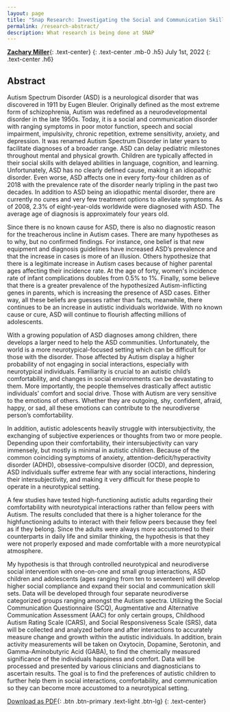 ```yaml
---
layout: page
title: "Snap Research: Investigating the Social and Communication Skillsets within Autistic Individuals and the Improvements through Controlled Neurotypical and Neurodiverse Social Intervention"
permalink: /research-abstract/
description: What research is being done at SNAP
---
```


[**Zachary Miller**](mailto:zachamiller@pitt.edu){: .text-center}
{: .text-center .mb-0 .h5}
July 1st, 2022
{: .text-center .h6}

## Abstract
Autism Spectrum Disorder (ASD) is a neurological disorder that was discovered in 1911 by Eugen Bleuler. Originally defined as the most extreme form of schizophrenia, Autism was redefined as a neurodevelopmental disorder in the late 1950s. Today, it is a social and communication disorder with ranging symptoms in poor motor function, speech and social impairment, impulsivity, chronic repetition, extreme sensitivity, anxiety, and depression. It was renamed Autism Spectrum Disorder in later years to facilitate diagnoses of a broader range. ASD can delay pediatric milestones throughout mental and physical growth. Children are typically affected in their social skills with delayed abilities in language, cognition, and learning. Unfortunately, ASD has no clearly defined cause, making it an idiopathic disorder. Even worse, ASD affects one in every forty-four children as of 2018 with the prevalence rate of the disorder nearly tripling in the past two decades. In addition to ASD being an idiopathic mental disorder, there are currently no cures and very few treatment options to alleviate symptoms. As of 2008, 2.3% of eight-year-olds worldwide were diagnosed with ASD. The average age of diagnosis is approximately four years old.

Since there is no known cause for ASD, there is also no diagnostic reason for the treacherous incline in Autism cases. There are many hypotheses as to why, but no confirmed findings. For instance, one belief is that new equipment and diagnosis guidelines have increased ASD’s prevalence and that the increase in cases is more of an illusion. Others hypothesize that there is a legitimate increase in Autism cases because of higher parental ages affecting their incidence rate. At the age of forty, women's incidence rate of infant complications doubles from 0.5% to 1%. Finally, some believe that there is a greater prevalence of the hypothesized Autism-inflicting genes in parents, which is increasing the presence of ASD cases. Either way, all these beliefs are guesses rather than facts, meanwhile, there continues to be an increase in autistic individuals worldwide. With no known cause or cure, ASD will continue to flourish affecting millions of adolescents.


With a growing population of ASD diagnoses among children, there develops a larger need to help the ASD communities. Unfortunately, the world is a more neurotypical-focused setting which can be difficult for those with the disorder. Those affected by Autism display a higher probability of not engaging in social interactions, especially with neurotypical individuals. Familiarity is crucial to an autistic child’s comfortability, and changes in social environments can be devastating to them. More importantly, the people themselves drastically affect autistic individuals' comfort and social drive. Those with Autism are very sensitive to the emotions of others. Whether they are outgoing, shy, confident, afraid, happy, or sad, all these emotions can contribute to the neurodiverse person’s comfortability.

In addition, autistic adolescents heavily struggle with intersubjectivity, the exchanging of subjective experiences or thoughts from two or more people. Depending upon their comfortability, their intersubjectivity can vary immensely, but mostly is minimal in autistic children. Because of the common coinciding symptoms of anxiety, attention-deficit/hyperactivity disorder (ADHD), obsessive-compulsive disorder (OCD), and depression, ASD individuals suffer extreme fear with any social interactions, hindering their intersubjectivity, and making it very difficult for these people to operate in a neurotypical setting. 

A few studies have tested high-functioning autistic adults regarding their comfortability with neurotypical interactions rather than fellow peers with Autism. The results concluded that there is a higher tolerance for the highfunctioning adults to interact with their fellow peers because they feel as if they belong. Since the adults were always
more accustomed to their counterparts in daily life and similar thinking, the hypothesis is that they were not properly exposed and made comfortable with a more neurotypical atmosphere.

My hypothesis is that through controlled neurotypical and neurodiverse social intervention with one-on-one and small group interactions, ASD children and adolescents (ages ranging from ten to seventeen) will develop higher social compliance and expand their social and communication skill sets. Data will be developed through four separate neurodiverse categorized groups ranging amongst the Autism spectra. Utilizing the Social Communication Questionnaire (SCQ), Augmentative and Alternative Communication Assessment (AAC) for only certain groups, Childhood Autism Rating Scale (CARS), and Social Responsiveness Scale (SRS), data will be collected and analyzed before and after interactions to accurately measure change and growth within the autistic individuals. In addition, brain activity measurements will be taken on Oxytocin, Dopamine, Serotonin, and Gamma-Aminobutyric Acid (GABA), to find the chemically measured significance of the individuals happiness and comfort. Data will be processed and presented by various clinicians and diagnosticians to ascertain results. The goal is to find the preferences of autistic children to further help them in social interactions, comfortability, and communication so they can become more accustomed to a neurotypical setting.

[Download as PDF]({{site.baseurl}}/assets/abstract.pdf){: .btn .btn-primary .text-light .btn-lg}
{: .text-center}
